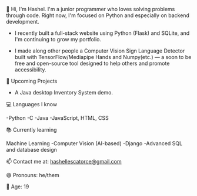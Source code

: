 👋 Hi, I'm Hashel. I'm a junior programmer who loves solving problems through code. Right now, I'm focused on Python and especially on backend development.

- I recently built a full-stack website using Python (Flask) and SQLite, and I'm continuing to grow my portfolio.
  
- I made along other people a Computer Vision Sign Language Detector built with TensorFlow/Mediapipe Hands and Numpy(etc.) — a soon to be free and open-source tool designed to help others and promote accessibility.

🚀 Upcoming Projects

- A Java desktop Inventory System demo.

💻 Languages I know

-Python -C -Java -JavaScript, HTML, CSS

📚 Currently learning

Machine Learning -Computer Vision (AI-based) -Django -Advanced SQL and database design

📫 Contact me at: hashellescatorce@gmail.com

😄 Pronouns: he/them

🎂 Age: 19
<!---
Hasheluwu/Hasheluwu is a ✨ special ✨ repository because its `README.md` (this file) appears on your GitHub profile.
You can click the Preview link to take a look at your changes.
--->

